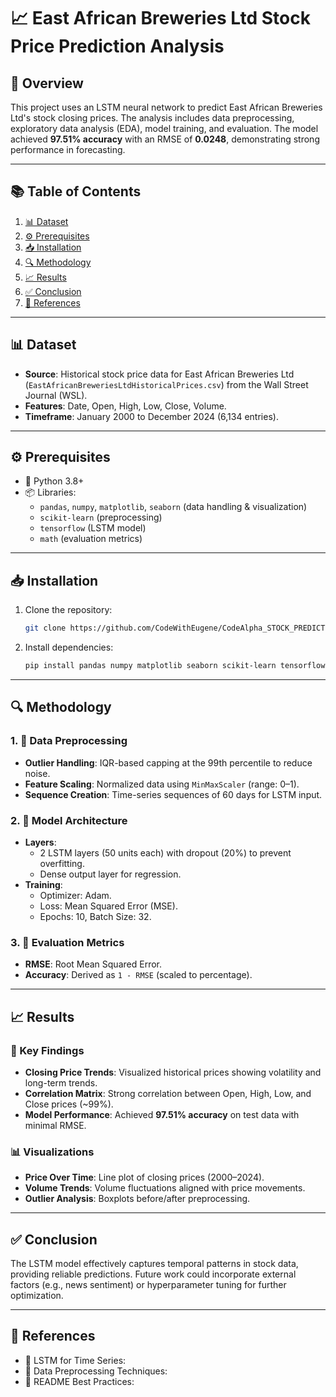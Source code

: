 # 📈 East African Breweries Ltd Stock Price Prediction Analysis

## 📝 Overview
This project uses an LSTM neural network to predict East African Breweries Ltd's stock closing prices. The analysis includes data preprocessing, exploratory data analysis (EDA), model training, and evaluation. The model achieved **97.51% accuracy** with an RMSE of **0.0248**, demonstrating strong performance in forecasting.

---

## 📚 Table of Contents
1. [📊 Dataset](#dataset)
2. [⚙️ Prerequisites](#prerequisites)
3. [📥 Installation](#installation)
4. [🔍 Methodology](#methodology)
5. [📈 Results](#results)
6. [✅ Conclusion](#conclusion)
7. [📖 References](#references)

---

## 📊 Dataset
- **Source**: Historical stock price data for East African Breweries Ltd (`EastAfricanBreweriesLtdHistoricalPrices.csv`) from the Wall Street Journal (WSL).
- **Features**: Date, Open, High, Low, Close, Volume.
- **Timeframe**: January 2000 to December 2024 (6,134 entries).

---

## ⚙️ Prerequisites
- 🐍 Python 3.8+
- 📦 Libraries:
    - `pandas`, `numpy`, `matplotlib`, `seaborn` (data handling & visualization)
    - `scikit-learn` (preprocessing)
    - `tensorflow` (LSTM model)
    - `math` (evaluation metrics)

---

## 📥 Installation
1. Clone the repository:
     ```bash
     git clone https://github.com/CodeWithEugene/CodeAlpha_STOCK_PREDICTION.git
     ```
2. Install dependencies:
     ```bash
     pip install pandas numpy matplotlib seaborn scikit-learn tensorflow
     ```

---

## 🔍 Methodology

### 1. 🧹 Data Preprocessing
- **Outlier Handling**: IQR-based capping at the 99th percentile to reduce noise.
- **Feature Scaling**: Normalized data using `MinMaxScaler` (range: 0–1).
- **Sequence Creation**: Time-series sequences of 60 days for LSTM input.

### 2. 🧠 Model Architecture
- **Layers**:
    - 2 LSTM layers (50 units each) with dropout (20%) to prevent overfitting.
    - Dense output layer for regression.
- **Training**:
    - Optimizer: Adam.
    - Loss: Mean Squared Error (MSE).
    - Epochs: 10, Batch Size: 32.

### 3. 📏 Evaluation Metrics
- **RMSE**: Root Mean Squared Error.
- **Accuracy**: Derived as `1 - RMSE` (scaled to percentage).

---

## 📈 Results

### 🔑 Key Findings
- **Closing Price Trends**: Visualized historical prices showing volatility and long-term trends.
- **Correlation Matrix**: Strong correlation between Open, High, Low, and Close prices (~99%).
- **Model Performance**: Achieved **97.51% accuracy** on test data with minimal RMSE.

### 📊 Visualizations
- **Price Over Time**: Line plot of closing prices (2000–2024).
- **Volume Trends**: Volume fluctuations aligned with price movements.
- **Outlier Analysis**: Boxplots before/after preprocessing.

---

## ✅ Conclusion
The LSTM model effectively captures temporal patterns in stock data, providing reliable predictions. Future work could incorporate external factors (e.g., news sentiment) or hyperparameter tuning for further optimization.

---

## 📖 References
- 📘 LSTM for Time Series: 
- 📘 Data Preprocessing Techniques: 
- 📘 README Best Practices: 

